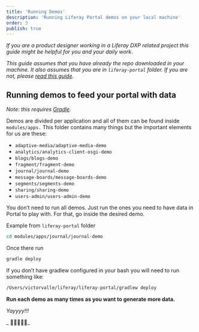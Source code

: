 ```yaml
---
title: 'Running Demos'
description: 'Running Liferay Portal demos on your local machine'
order: 3
publish: true
---
```


_If you are a product designer working in a Liferay DXP related project this guide might be helpful for you and your daily work._

_This guide assumes that you have already the repo downloaded in your machine. It also assumes that you are in `liferay-portal` folder. If you are not, please [read this guide](.././installing-portal)._

## Running demos to feed your portal with data

_Note: this requires [Gradle](.././installing-portal#install-gradle)._

Demos are divided per application and all of them can be found inside `modules/apps.` This folder contains many things but the important elements for us are these:

-   `adaptive-media/adaptive-media-demo`
-   `analytics/analytics-client-osgi-demo`
-   `blogs/blogs-demo`
-   `fragment/fragment-demo`
-   `journal/journal-demo`
-   `message-boards/message-boards-demo`
-   `segments/segments-demo`
-   `sharing/sharing-demo`
-   `users-admin/users-admin-demo`

You don’t need to run all demos. Just run the ones you need to have data in Portal to play with. For that, go inside the desired demo.

Example from `liferay-portal` folder

```bash
cd modules/apps/journal/journal-demo
```

Once there run

```bash
gradle deploy
```

If you don’t have gradlew configured in your bash you will need to run something like:

```bash
/Users/victorvalle/liferay/liferay-portal/gradlew deploy
```

**Run each demo as many times as you want to generate more data.**

_Yayyyy!!!_

_ 👏👏👏👏👏_
